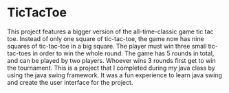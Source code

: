 # TicTacToe
This project features a bigger version of the all-time-classic game tic tac toe. Instead of only one square of tic-tac-toe, the game now has nine squares of tic-tac-toe in a big square. The player must win three small tic-tac-toes in order to win the whole round. The game has 5 rounds in total, and can be played by two players. Whoever wins 3 rounds first get to win the tournament.
This is a project that I completed during my java class by using the java swing framework. It was a fun experience to learn java swing and create the user interface for the project.
